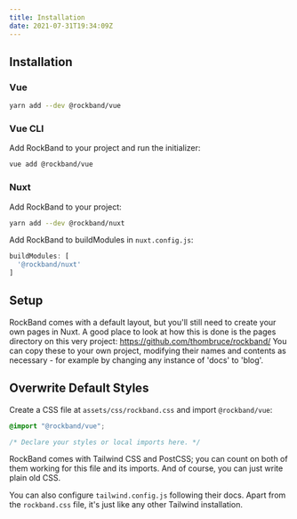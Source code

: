 ```yaml
---
title: Installation
date: 2021-07-31T19:34:09Z
---
```


## Installation

### Vue

```sh
yarn add --dev @rockband/vue
```

### Vue CLI

Add RockBand to your project and run the initializer:

```sh
vue add @rockband/vue
```

### Nuxt

Add RockBand to your project:

```sh
yarn add --dev @rockband/nuxt
```

Add RockBand to buildModules in `nuxt.config.js`:

```js
buildModules: [
  '@rockband/nuxt'
]
```

## Setup

RockBand comes with a default layout, but you'll still need to create your own pages in Nuxt. A good place to look at how this is done is the pages directory on this very project: https://github.com/thombruce/rockband/ You can copy these to your own project, modifying their names and contents as necessary - for example by changing any instance of 'docs' to 'blog'.

## Overwrite Default Styles

Create a CSS file at `assets/css/rockband.css` and import `@rockband/vue`:

```css
@import "@rockband/vue";

/* Declare your styles or local imports here. */
```

RockBand comes with Tailwind CSS and PostCSS; you can count on both of them working for this file and its imports. And of course, you can just write plain old CSS.

You can also configure `tailwind.config.js` following their docs. Apart from the `rockband.css` file, it's just like any other Tailwind installation.
